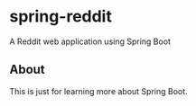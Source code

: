 # spring-reddit
A Reddit web application using Spring Boot

## About
This is just for learning more about Spring Boot.
